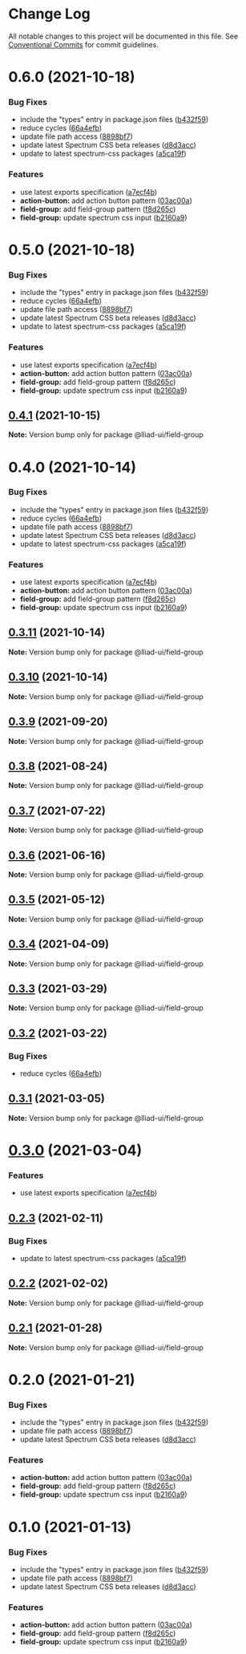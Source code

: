 # Change Log

All notable changes to this project will be documented in this file.
See [Conventional Commits](https://conventionalcommits.org) for commit guidelines.

# 0.6.0 (2021-10-18)


### Bug Fixes

* include the "types" entry in package.json files ([b432f59](https://github.com/gaoding-inc/Iliad-ui/commit/b432f5982b3b79f80af12f6d0312cbe2285e608b))
* reduce cycles ([66a4efb](https://github.com/gaoding-inc/Iliad-ui/commit/66a4efbc55c108e886699ce9dd0eb1c7e57e5a7d))
* update file path access ([8898bf7](https://github.com/gaoding-inc/Iliad-ui/commit/8898bf707e6e28abb78c92a0a0858d459e65347b))
* update latest Spectrum CSS beta releases ([d8d3acc](https://github.com/gaoding-inc/Iliad-ui/commit/d8d3acc86de31e58219db6ba2a9d045b83cbe103))
* update to latest spectrum-css packages ([a5ca19f](https://github.com/gaoding-inc/Iliad-ui/commit/a5ca19f67d5b3f0951667c4441d4d977bf1e0937))


### Features

* use latest exports specification ([a7ecf4b](https://github.com/gaoding-inc/Iliad-ui/commit/a7ecf4b6da7996f36a8a89f62cc2384709497008))
* **action-button:** add action button pattern ([03ac00a](https://github.com/gaoding-inc/Iliad-ui/commit/03ac00a710290e6a78340f206d88385a4f8ae8c2))
* **field-group:** add field-group pattern ([f8d265c](https://github.com/gaoding-inc/Iliad-ui/commit/f8d265c3352f4a97fc103a09ce8eb56511dcedbb))
* **field-group:** update spectrum css input ([b2160a9](https://github.com/gaoding-inc/Iliad-ui/commit/b2160a9c2a3ed95f20979cf3a5836bb9fca48c0c))





# 0.5.0 (2021-10-18)


### Bug Fixes

* include the "types" entry in package.json files ([b432f59](https://github.com/gaoding-inc/Iliad-ui/commit/b432f5982b3b79f80af12f6d0312cbe2285e608b))
* reduce cycles ([66a4efb](https://github.com/gaoding-inc/Iliad-ui/commit/66a4efbc55c108e886699ce9dd0eb1c7e57e5a7d))
* update file path access ([8898bf7](https://github.com/gaoding-inc/Iliad-ui/commit/8898bf707e6e28abb78c92a0a0858d459e65347b))
* update latest Spectrum CSS beta releases ([d8d3acc](https://github.com/gaoding-inc/Iliad-ui/commit/d8d3acc86de31e58219db6ba2a9d045b83cbe103))
* update to latest spectrum-css packages ([a5ca19f](https://github.com/gaoding-inc/Iliad-ui/commit/a5ca19f67d5b3f0951667c4441d4d977bf1e0937))


### Features

* use latest exports specification ([a7ecf4b](https://github.com/gaoding-inc/Iliad-ui/commit/a7ecf4b6da7996f36a8a89f62cc2384709497008))
* **action-button:** add action button pattern ([03ac00a](https://github.com/gaoding-inc/Iliad-ui/commit/03ac00a710290e6a78340f206d88385a4f8ae8c2))
* **field-group:** add field-group pattern ([f8d265c](https://github.com/gaoding-inc/Iliad-ui/commit/f8d265c3352f4a97fc103a09ce8eb56511dcedbb))
* **field-group:** update spectrum css input ([b2160a9](https://github.com/gaoding-inc/Iliad-ui/commit/b2160a9c2a3ed95f20979cf3a5836bb9fca48c0c))





## [0.4.1](https://github.com/adobe/spectrum-web-components/compare/@lliad-ui/field-group@0.4.0...@lliad-ui/field-group@0.4.1) (2021-10-15)

**Note:** Version bump only for package @lliad-ui/field-group

# 0.4.0 (2021-10-14)

### Bug Fixes

-   include the "types" entry in package.json files ([b432f59](https://github.com/adobe/spectrum-web-components/commit/b432f5982b3b79f80af12f6d0312cbe2285e608b))
-   reduce cycles ([66a4efb](https://github.com/adobe/spectrum-web-components/commit/66a4efbc55c108e886699ce9dd0eb1c7e57e5a7d))
-   update file path access ([8898bf7](https://github.com/adobe/spectrum-web-components/commit/8898bf707e6e28abb78c92a0a0858d459e65347b))
-   update latest Spectrum CSS beta releases ([d8d3acc](https://github.com/adobe/spectrum-web-components/commit/d8d3acc86de31e58219db6ba2a9d045b83cbe103))
-   update to latest spectrum-css packages ([a5ca19f](https://github.com/adobe/spectrum-web-components/commit/a5ca19f67d5b3f0951667c4441d4d977bf1e0937))

### Features

-   use latest exports specification ([a7ecf4b](https://github.com/adobe/spectrum-web-components/commit/a7ecf4b6da7996f36a8a89f62cc2384709497008))
-   **action-button:** add action button pattern ([03ac00a](https://github.com/adobe/spectrum-web-components/commit/03ac00a710290e6a78340f206d88385a4f8ae8c2))
-   **field-group:** add field-group pattern ([f8d265c](https://github.com/adobe/spectrum-web-components/commit/f8d265c3352f4a97fc103a09ce8eb56511dcedbb))
-   **field-group:** update spectrum css input ([b2160a9](https://github.com/adobe/spectrum-web-components/commit/b2160a9c2a3ed95f20979cf3a5836bb9fca48c0c))

## [0.3.11](https://github.com/adobe/spectrum-web-components/compare/@lliad-ui/field-group@0.3.9...@lliad-ui/field-group@0.3.11) (2021-10-14)

**Note:** Version bump only for package @lliad-ui/field-group

## [0.3.10](https://github.com/adobe/spectrum-web-components/compare/@lliad-ui/field-group@0.3.9...@lliad-ui/field-group@0.3.10) (2021-10-14)

**Note:** Version bump only for package @lliad-ui/field-group

## [0.3.9](https://github.com/adobe/spectrum-web-components/compare/@lliad-ui/field-group@0.3.8...@lliad-ui/field-group@0.3.9) (2021-09-20)

**Note:** Version bump only for package @lliad-ui/field-group

## [0.3.8](https://github.com/adobe/spectrum-web-components/compare/@lliad-ui/field-group@0.3.7...@lliad-ui/field-group@0.3.8) (2021-08-24)

**Note:** Version bump only for package @lliad-ui/field-group

## [0.3.7](https://github.com/adobe/spectrum-web-components/compare/@lliad-ui/field-group@0.3.6...@lliad-ui/field-group@0.3.7) (2021-07-22)

**Note:** Version bump only for package @lliad-ui/field-group

## [0.3.6](https://github.com/adobe/spectrum-web-components/compare/@lliad-ui/field-group@0.3.5...@lliad-ui/field-group@0.3.6) (2021-06-16)

**Note:** Version bump only for package @lliad-ui/field-group

## [0.3.5](https://github.com/adobe/spectrum-web-components/compare/@lliad-ui/field-group@0.3.4...@lliad-ui/field-group@0.3.5) (2021-05-12)

**Note:** Version bump only for package @lliad-ui/field-group

## [0.3.4](https://github.com/adobe/spectrum-web-components/compare/@lliad-ui/field-group@0.3.3...@lliad-ui/field-group@0.3.4) (2021-04-09)

**Note:** Version bump only for package @lliad-ui/field-group

## [0.3.3](https://github.com/adobe/spectrum-web-components/compare/@lliad-ui/field-group@0.3.2...@lliad-ui/field-group@0.3.3) (2021-03-29)

**Note:** Version bump only for package @lliad-ui/field-group

## [0.3.2](https://github.com/adobe/spectrum-web-components/compare/@lliad-ui/field-group@0.3.1...@lliad-ui/field-group@0.3.2) (2021-03-22)

### Bug Fixes

-   reduce cycles ([66a4efb](https://github.com/adobe/spectrum-web-components/commit/66a4efbc55c108e886699ce9dd0eb1c7e57e5a7d))

## [0.3.1](https://github.com/adobe/spectrum-web-components/compare/@lliad-ui/field-group@0.3.0...@lliad-ui/field-group@0.3.1) (2021-03-05)

**Note:** Version bump only for package @lliad-ui/field-group

# [0.3.0](https://github.com/adobe/spectrum-web-components/compare/@lliad-ui/field-group@0.2.3...@lliad-ui/field-group@0.3.0) (2021-03-04)

### Features

-   use latest exports specification ([a7ecf4b](https://github.com/adobe/spectrum-web-components/commit/a7ecf4b6da7996f36a8a89f62cc2384709497008))

## [0.2.3](https://github.com/adobe/spectrum-web-components/compare/@lliad-ui/field-group@0.2.2...@lliad-ui/field-group@0.2.3) (2021-02-11)

### Bug Fixes

-   update to latest spectrum-css packages ([a5ca19f](https://github.com/adobe/spectrum-web-components/commit/a5ca19f67d5b3f0951667c4441d4d977bf1e0937))

## [0.2.2](https://github.com/adobe/spectrum-web-components/compare/@lliad-ui/field-group@0.2.1...@lliad-ui/field-group@0.2.2) (2021-02-02)

**Note:** Version bump only for package @lliad-ui/field-group

## [0.2.1](https://github.com/adobe/spectrum-web-components/compare/@lliad-ui/field-group@0.2.0...@lliad-ui/field-group@0.2.1) (2021-01-28)

**Note:** Version bump only for package @lliad-ui/field-group

# 0.2.0 (2021-01-21)

### Bug Fixes

-   include the "types" entry in package.json files ([b432f59](https://github.com/adobe/spectrum-web-components/commit/b432f5982b3b79f80af12f6d0312cbe2285e608b))
-   update file path access ([8898bf7](https://github.com/adobe/spectrum-web-components/commit/8898bf707e6e28abb78c92a0a0858d459e65347b))
-   update latest Spectrum CSS beta releases ([d8d3acc](https://github.com/adobe/spectrum-web-components/commit/d8d3acc86de31e58219db6ba2a9d045b83cbe103))

### Features

-   **action-button:** add action button pattern ([03ac00a](https://github.com/adobe/spectrum-web-components/commit/03ac00a710290e6a78340f206d88385a4f8ae8c2))
-   **field-group:** add field-group pattern ([f8d265c](https://github.com/adobe/spectrum-web-components/commit/f8d265c3352f4a97fc103a09ce8eb56511dcedbb))
-   **field-group:** update spectrum css input ([b2160a9](https://github.com/adobe/spectrum-web-components/commit/b2160a9c2a3ed95f20979cf3a5836bb9fca48c0c))

# 0.1.0 (2021-01-13)

### Bug Fixes

-   include the "types" entry in package.json files ([b432f59](https://github.com/adobe/spectrum-web-components/commit/b432f5982b3b79f80af12f6d0312cbe2285e608b))
-   update file path access ([8898bf7](https://github.com/adobe/spectrum-web-components/commit/8898bf707e6e28abb78c92a0a0858d459e65347b))
-   update latest Spectrum CSS beta releases ([d8d3acc](https://github.com/adobe/spectrum-web-components/commit/d8d3acc86de31e58219db6ba2a9d045b83cbe103))

### Features

-   **action-button:** add action button pattern ([03ac00a](https://github.com/adobe/spectrum-web-components/commit/03ac00a710290e6a78340f206d88385a4f8ae8c2))
-   **field-group:** add field-group pattern ([f8d265c](https://github.com/adobe/spectrum-web-components/commit/f8d265c3352f4a97fc103a09ce8eb56511dcedbb))
-   **field-group:** update spectrum css input ([b2160a9](https://github.com/adobe/spectrum-web-components/commit/b2160a9c2a3ed95f20979cf3a5836bb9fca48c0c))
